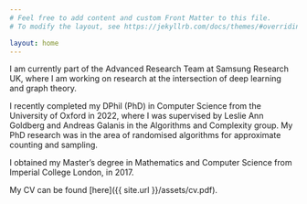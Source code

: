 ```yaml
---
# Feel free to add content and custom Front Matter to this file.
# To modify the layout, see https://jekyllrb.com/docs/themes/#overriding-theme-defaults

layout: home
---
```


I am currently part of the Advanced Research Team at Samsung Research UK, where I am working on research at the intersection of deep learning and graph theory.

I recently completed my DPhil (PhD) in Computer Science from the University of Oxford in 2022, where I was supervised by Leslie Ann Goldberg and Andreas Galanis in the Algorithms and Complexity group. My PhD research was in the area of randomised algorithms for approximate counting and sampling.

I obtained my Master’s degree in Mathematics and Computer Science from Imperial College London, in 2017.

My CV can be found [here]({{ site.url }}/assets/cv.pdf).
